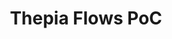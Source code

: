 ---
title: Thepia Flows PoC
description: >-
  Architected and developed a custom Offboarding HR flow, full-stack workflow for multiple stakeholders to make sure correct handoff and debriefing.
cardImage: /caseStudies/code/steps-in-the-employee-offboarding-process.jpeg
greyImage: /caseStudies/code/steps-in-the-employee-offboarding-process-wide-grey.jpeg
heroImage: /caseStudies/code/steps-in-the-employee-offboarding-process.jpeg
roles:
  - full-stack
introduction: >
  <p>In preparation for an integration with internal systems, I planned and implemented the initial version of the offboarding flow. This lets supervisors, stakeholders and the employee work together to accomplish the tasks that make up the offboarding in a easy, timely and safe manner.</p>
  <ul>
    <li>Backend using Supabase</li>
    <li>Supervior Interface for managing multiple ongoing processes</li>
    <li>Mobile-first task and document app for employees</li>
  </ul>
aboutProject:
  leftCol: >
    <p>Offboard flow was designed to offer a solution to improve security, save equipment cost and limit equipment loss further.</p>
    <ul>
      <li>Built using modern full-stack technologies (Node.js, Deno, Svelte)</li>
      <li>Implemented secure authentication and session flows</li>
    </ul>
  rightCol: >
    <p>We engineered a high-performance architecture with async data exchanges and robust API handling to deliver smooth user experiences.</p>
    <ul>
      <li>Direct Supabase connection for productivity and flexibility</li>
      <li>Isolated PII for better privacy and compliance</li>
      <li>Automated processes using n8n.io</li>
      <li>Future path for Mobile App support</li>
    </ul>
whatWeDid:
  leftCol: >
    <p>With further integrations in mind, we built a scalable and flexible base.</p>
    <ul>
      <li>Deployed using European CDN + serverless infrastructure </li>
      <li>Set up an automated build, test, deployment based on GitHub</li>
    </ul>
  rightCol: >
    <p>The projected savings are</p>
    <ul>
      <li>HR workload of 5000 hours per year</li>
      <li>Reduction in cost of extended equipment leasing costs</li>
      <li>Mitigation of the impact of 3-5 security incidents</li>
    </ul>
images:
  - /caseStudies/code/offboarding-hidden-costs.png
  - /caseStudies/code/flows-admin-2.jpg
  - /caseStudies/code/steps-in-the-employee-offboarding-process.jpeg
  - /caseStudies/code/to-the-exit.jpeg
  - /caseStudies/code/n8n-request-flow.png

clientFeedback:
  - blockquote: "This is exactly the foundation we need to improve our offboarding on time."
    figcaption: Product Manager
    cite: EchoTune
  - blockquote: 'Our users are more engaged than ever, enjoying the seamless experience and actively sharing playlists with their friends daily.'
    figcaption: UX Designer
    cite: EchoTune
  - blockquote: 'We’ve seen a sharp increase in user retention thanks to the clean design, engaging features, and smooth navigation.'
    figcaption: CTO
    cite: EchoTune
---